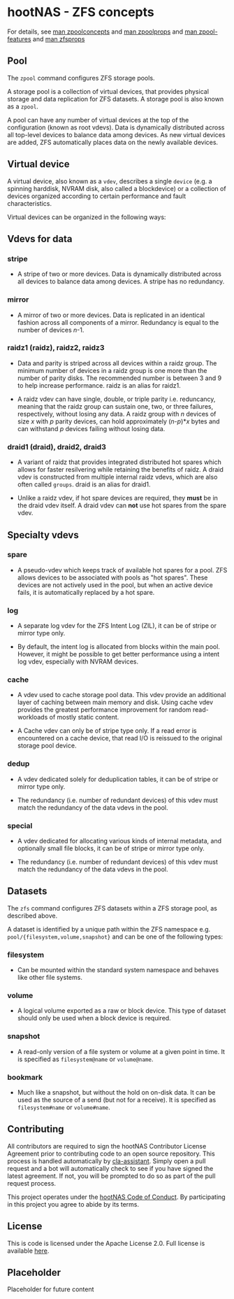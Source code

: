 # hootNAS - ZFS concepts

For details, see [man zpoolconcepts](https://openzfs.github.io/openzfs-docs/man/7/zpoolconcepts.7.html)
and [man zpoolprops](https://openzfs.github.io/openzfs-docs/man/7/zpoolprops.7.html) 
and [man zpool-features](https://openzfs.github.io/openzfs-docs/man/7/zpool-features.7.html)
and [man zfsprops](https://openzfs.github.io/openzfs-docs/man/7/zfsprops.7.html) 

## Pool

The `zpool` command configures ZFS storage pools.

A storage pool is a collection of virtual devices, that provides physical 
storage and data replication for ZFS datasets.  A storage pool is also known as 
a `zpool`.

A pool can have any number of virtual devices at the top of the configuration 
(known as root vdevs).  Data is dynamically distributed across all top-level 
devices to balance data among devices.  As new virtual devices are added, ZFS 
automatically places data on the newly available devices.

## Virtual device

A virtual device, also known as a `vdev`, describes a single `device` (e.g. a 
spinning harddisk, NVRAM disk, also called a blockdevice) or a collection of 
devices organized according to certain performance and fault characteristics. 

Virtual devices can be organized in the following ways:

## Vdevs for data

### stripe
- A stripe of two or more devices. Data is dynamically distributed across all 
devices to balance data among devices. A stripe has no redundancy.

### mirror
- A mirror of two or more devices. Data is replicated in an identical fashion 
across all components of a mirror. Redundancy is equal to the number of devices 
*n*-1.

### raidz1 (raidz), raidz2, raidz3
- Data and parity is striped across all devices within a raidz group. The 
minimum number of devices in a raidz group is one more than the number of 
parity disks. The recommended number is between 3 and 9 to help increase 
performance. raidz is an alias for raidz1. 

- A raidz vdev can have single, double, or triple parity i.e. reduncancy, 
meaning that the raidz group can sustain one, two, or three failures, 
respectively, without losing any data. A raidz group with *n* devices of size 
*x* with *p* parity devices, can hold approximately (*n*-*p*)**x* bytes and 
can withstand *p* devices failing without losing data. 

### draid1 (draid), draid2, draid3
- A variant of raidz that provides integrated distributed hot spares which 
allows for faster resilvering while retaining the benefits of raidz.  A draid
vdev is constructed from multiple internal raidz vdevs, which are also often 
called `groups`. draid is an alias for draid1.

- Unlike a raidz vdev, if hot spare devices are required, they **must** be in 
the draid vdev itself. A draid vdev can **not** use hot spares from the 
spare vdev.

## Specialty vdevs

### spare
- A pseudo-vdev which keeps track of available hot spares for a pool. ZFS 
allows devices to be associated with pools as "hot spares". These devices are 
not actively used in the pool, but when an active device fails, it is 
automatically replaced by a hot spare.

### log
- A separate log vdev for the ZFS Intent Log (ZIL), it can be of stripe or
mirror type only.

- By default, the intent log is allocated from blocks within the main pool. 
However, it might be possible to get better performance using a intent log 
vdev, especially with NVRAM devices.

### cache
- A vdev used to cache storage pool data. This vdev provide an additional 
layer of caching between main memory and disk. Using cache vdev provides the 
greatest performance improvement for random read-workloads of mostly static 
content.

- A Cache vdev can only be of stripe type only. If a read 
error is encountered on a cache device, that read I/O is reissued to the 
original storage pool device.

### dedup
- A vdev dedicated solely for deduplication tables, it can be of stripe or
mirror type only.

- The redundancy (i.e. number of redundant devices) of this vdev must match the 
redundancy of the data vdevs in the pool.

### special
- A vdev dedicated for allocating various kinds of internal metadata, 
and optionally small file blocks, it can be of stripe or mirror type only.

- The redundancy (i.e. number of redundant devices) of this vdev must match the 
redundancy of the data vdevs in the pool.

## Datasets

The `zfs` command configures ZFS datasets within a ZFS storage pool, as 
described above. 

A dataset is identified by a unique path within the ZFS namespace e.g. 
`pool/{filesystem,volume,snapshot}` and can be one of the following types:

### filesystem
- Can be mounted within the standard system namespace and behaves like other 
file systems.

### volume
- A logical volume exported as a raw or block device.  This type of dataset 
should only be used when a block device is required.

### snapshot
- A read-only version of a file system or volume at a given point in time. It is 
specified as `filesystem@name` or `volume@name`.

### bookmark
- Much like a snapshot, but without the hold on on-disk data. It can be used as 
the source of a send (but not for a receive). It is specified as 
`filesystem#name` or `volume#name`.

## Contributing

All contributors are required to sign the hootNAS Contributor 
License Agreement prior to contributing code to an open source repository. This 
process is handled automatically by [cla-assistant](https://cla-assistant.io/). 
Simply open a pull request and a bot will automatically check to see if you 
have signed the latest agreement. If not, you will be prompted to do so as part 
of the pull request process. 

This project operates under the [hootNAS Code of Conduct](#placeholder). By 
participating in this project you agree to abide by its terms. 

## License

This is code is licensed under the Apache License 2.0. Full license is 
available [here](../LICENSE).

## Placeholder

Placeholder for future content